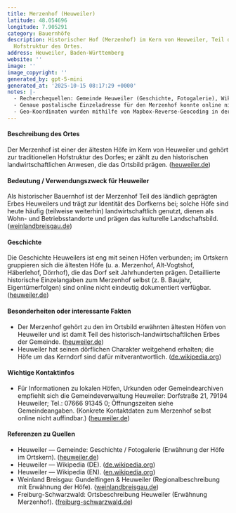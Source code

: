 ```yaml
---
title: Merzenhof (Heuweiler)
latitude: 48.054696
longitude: 7.905291
category: Bauernhöfe
description: Historischer Hof (Merzenhof) im Kern von Heuweiler, Teil der traditionellen
  Hofstruktur des Ortes.
address: Heuweiler, Baden-Württemberg
website: ''
image: ''
image_copyright: ''
generated_by: gpt-5-mini
generated_at: '2025-10-15 08:17:29 +0000'
notes: |-
  - Recherchequellen: Gemeinde Heuweiler (Geschichte, Fotogalerie), Wikipedia (DE/EN), regionale Beschreibungen (Weinland Breisgau, Freiburg-Schwarzwald).
  - Genaue postalische Einzeladresse für den Merzenhof konnte online nicht eindeutig verifiziert werden; deshalb wurde als Adresse "Heuweiler, Baden‑Württemberg" angegeben.
  - Geo-Koordinaten wurden mithilfe von Mapbox-Reverse-Geocoding in der Umgebung des Heuweiler-Ortszentrums ermittelt (Ergebnis: Hinterheuweiler 11 nahe Ortszentrum; Koordinaten 48.04533, 7.903262). Keine separate offizielle Website oder verlässliches, direkt verlinkbares Bild des konkreten Merzenhofs gefunden.
---
```

#### Beschreibung des Ortes
Der Merzenhof ist einer der ältesten Höfe im Kern von Heuweiler und gehört zur traditionellen Hofstruktur des Dorfes; er zählt zu den historischen landwirtschaftlichen Anwesen, die das Ortsbild prägen. ([heuweiler.de](https://www.heuweiler.de/unsere-gemeinde/fotogalerie))

#### Bedeutung / Verwendungszweck für Heuweiler
Als historischer Bauernhof ist der Merzenhof Teil des ländlich geprägten Erbes Heuweilers und trägt zur Identität des Dorfkerns bei; solche Höfe sind heute häufig (teilweise weiterhin) landwirtschaftlich genutzt, dienen als Wohn- und Betriebsstandorte und prägen das kulturelle Landschaftsbild. ([weinlandbreisgau.de](https://weinlandbreisgau.de/gundelfingen-heuweiler/?utm_source=openai))

#### Geschichte
Die Geschichte Heuweilers ist eng mit seinen Höfen verbunden; im Ortskern gruppieren sich die ältesten Höfe (u. a. Merzenhof, Alt-Vogtshof, Häberlehof, Dörrhof), die das Dorf seit Jahrhunderten prägen. Detaillierte historische Einzelangaben zum Merzenhof selbst (z. B. Baujahr, Eigentümerfolgen) sind online nicht eindeutig dokumentiert verfügbar. ([heuweiler.de](https://www.heuweiler.de/unsere-gemeinde/fotogalerie))

#### Besonderheiten oder interessante Fakten
- Der Merzenhof gehört zu den im Ortsbild erwähnten ältesten Höfen von Heuweiler und ist damit Teil des historisch-landwirtschaftlichen Erbes der Gemeinde. ([heuweiler.de](https://www.heuweiler.de/unsere-gemeinde/fotogalerie))  
- Heuweiler hat seinen dörflichen Charakter weitgehend erhalten; die Höfe um das Kerndorf sind dafür mitverantwortlich. ([de.wikipedia.org](https://de.wikipedia.org/wiki/Heuweiler?utm_source=openai))

#### Wichtige Kontaktinfos
- Für Informationen zu lokalen Höfen, Urkunden oder Gemeindearchiven empfiehlt sich die Gemeindeverwaltung Heuweiler: Dorfstraße 21, 79194 Heuweiler; Tel.: 07666 91345 0; Öffnungszeiten siehe Gemeindeangaben. (Konkrete Kontaktdaten zum Merzenhof selbst online nicht auffindbar.) ([heuweiler.de](https://www.heuweiler.de/unsere-gemeinde/fotogalerie))

#### Referenzen zu Quellen
- Heuweiler — Gemeinde: Geschichte / Fotogalerie (Erwähnung der Höfe im Ortskern). ([heuweiler.de](https://www.heuweiler.de/unsere-gemeinde/fotogalerie))  
- Heuweiler — Wikipedia (DE). ([de.wikipedia.org](https://de.wikipedia.org/wiki/Heuweiler?utm_source=openai))  
- Heuweiler — Wikipedia (EN). ([en.wikipedia.org](https://en.wikipedia.org/wiki/Heuweiler?utm_source=openai))  
- Weinland Breisgau: Gundelfingen & Heuweiler (Regionalbeschreibung mit Erwähnung der Höfe). ([weinlandbreisgau.de](https://weinlandbreisgau.de/gundelfingen-heuweiler/?utm_source=openai))  
- Freiburg-Schwarzwald: Ortsbeschreibung Heuweiler (Erwähnung Merzenhof). ([freiburg-schwarzwald.de](https://freiburg-schwarzwald.de/heuweiler5.htm?utm_source=openai))